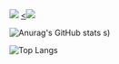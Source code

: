 <img src="https://img.shields.io/badge/react-20232a.svg?style=for-the-badge&logo=react&logoColor=61DAFB" />
<a href="https://www.instagram.com/thdwnstjs/"><<img src="https://img.shields.io/badge/Instagram-E4405F?style=flat-square&logo=Instagram&logoColor=white"/></a>


![Anurag's GitHub stats](https://github-readme-stats.vercel.app/api?username=Evvvaaaaan&show_icons=true&theme=radical)
s)

![Top Langs](https://github-readme-stats.vercel.app/api/top-langs/?username=Evvvaaaaan&layout=compact)
